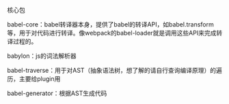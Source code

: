 

核心包

babel-core：babel转译器本身，提供了babel的转译API，如babel.transform等，用于对代码进行转译。像webpack的babel-loader就是调用这些API来完成转译过程的。

babylon：js的词法解析器

babel-traverse：用于对AST（抽象语法树，想了解的请自行查询编译原理）的遍历，主要给plugin用

babel-generator：根据AST生成代码

